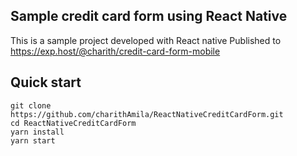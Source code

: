 ## Sample credit card form using React Native
This is a sample project developed with React native
Published to https://exp.host/@charith/credit-card-form-mobile

## Quick start

``` git clone https://github.com/charithAmila/ReactNativeCreditCardForm.git ```
<br/>
``` cd ReactNativeCreditCardForm ```
<br/>
``` yarn install ```
<br/>
``` yarn start ```



